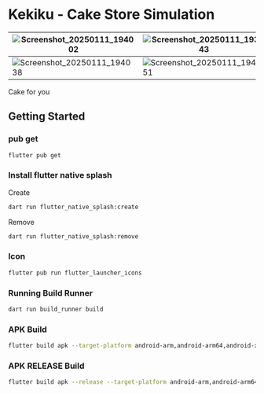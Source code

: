 # Kekiku - Cake Store Simulation

| ![Screenshot_20250111_194002](https://github.com/user-attachments/assets/e1f93c90-1855-4f99-8fca-0daf054d9598) | ![Screenshot_20250111_193943](https://github.com/user-attachments/assets/1fca1e2f-071e-4c0a-a301-ed3a6e5b63bb) | ![Screenshot_20250111_193608](https://github.com/user-attachments/assets/885515a1-d3a6-41f7-93f7-55ce2904468b) | ![Screenshot_20250111_193532](https://github.com/user-attachments/assets/2c539912-e8d0-4fbd-af55-cbd84a8df54f) |
|---|---|---|---|
| ![Screenshot_20250111_194038](https://github.com/user-attachments/assets/0764d972-9c89-4408-a815-ecfc3d5d005e) | ![Screenshot_20250111_194051](https://github.com/user-attachments/assets/e9d4646b-d67b-4835-830c-cd3aa45191de) | ![Screenshot_20250111_194152](https://github.com/user-attachments/assets/f3bea04a-0c5b-43c2-9c9d-2b6c4a7c7f6a) | ![Screenshot_20250111_194101](https://github.com/user-attachments/assets/2384c890-afcb-4bb6-8ac7-76f03b1fac7d) |


Cake for you

## Getting Started

### pub get

```bash
flutter pub get
```

### Install flutter native splash

Create

```bash
dart run flutter_native_splash:create
```

Remove

```bash
dart run flutter_native_splash:remove
```

### Icon

```bash
flutter pub run flutter_launcher_icons
```

### Running Build Runner

```bash
dart run build_runner build
```

### APK Build

```bash
flutter build apk --target-platform android-arm,android-arm64,android-x64
```

### APK RELEASE Build

```bash
flutter build apk --release --target-platform android-arm,android-arm64,android-x64
```
